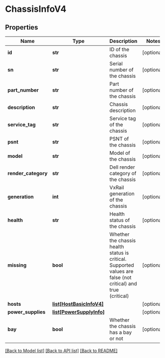 # ChassisInfoV4

## Properties
Name | Type | Description | Notes
------------ | ------------- | ------------- | -------------
**id** | **str** | ID of the chassis | [optional] 
**sn** | **str** | Serial number of the chassis | [optional] 
**part_number** | **str** | Part number of the chassis | [optional] 
**description** | **str** | Chassis description | [optional] 
**service_tag** | **str** | Service tag of the chassis | [optional] 
**psnt** | **str** | PSNT of the chassis | [optional] 
**model** | **str** | Model of the chassis | [optional] 
**render_category** | **str** | Dell render category of the chassis | [optional] 
**generation** | **int** | VxRail generation of the chassis | [optional] 
**health** | **str** | Health status of the chassis | [optional] 
**missing** | **bool** | Whether the chassis health status is critical. Supported values are false (not critical) and true (critical) | [optional] 
**hosts** | [**list[HostBasicInfoV4]**](HostBasicInfoV4.md) |  | [optional] 
**power_supplies** | [**list[PowerSupplyInfo]**](PowerSupplyInfo.md) |  | [optional] 
**bay** | **bool** | Whether the chassis has a bay or not | [optional] 

[[Back to Model list]](../README.md#documentation-for-models) [[Back to API list]](../README.md#documentation-for-api-endpoints) [[Back to README]](../README.md)

